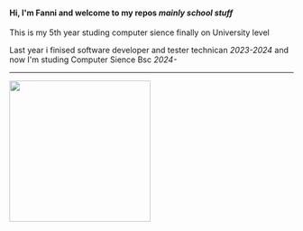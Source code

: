 <h4>Hi, I'm Fanni and welcome to my repos <i>mainly school stuff</i></h4>

<p>This is my 5th year studing computer sience finally on University level</p>
<p>Last year i finised software developer and tester technican <i>2023-2024</i> and now I'm studing Computer Sience Bsc <i>2024-</i></p>
<hr>
<img src="https://1.bp.blogspot.com/-gusU6K12Cx8/X5di-_6i58I/AAAAAABHl8E/Ycc3YKUHPcA6ziFoghmQRclR31VNZvN0QCLcBGAsYHQ/s370/AS0007417_10.gif" height="250"><br>
